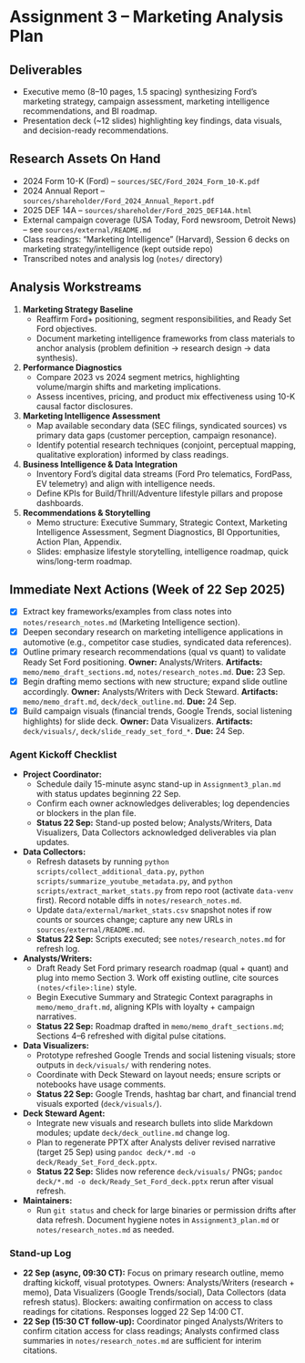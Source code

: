 # Assignment 3 – Marketing Analysis Plan

## Deliverables
- Executive memo (8–10 pages, 1.5 spacing) synthesizing Ford’s marketing strategy, campaign assessment, marketing intelligence recommendations, and BI roadmap.
- Presentation deck (~12 slides) highlighting key findings, data visuals, and decision-ready recommendations.

## Research Assets On Hand
- 2024 Form 10-K (Ford) – `sources/SEC/Ford_2024_Form_10-K.pdf`
- 2024 Annual Report – `sources/shareholder/Ford_2024_Annual_Report.pdf`
- 2025 DEF 14A – `sources/shareholder/Ford_2025_DEF14A.html`
- External campaign coverage (USA Today, Ford newsroom, Detroit News) – see `sources/external/README.md`
- Class readings: “Marketing Intelligence” (Harvard), Session 6 decks on marketing strategy/intelligence (kept outside repo)
- Transcribed notes and analysis log (`notes/` directory)

## Analysis Workstreams
1. **Marketing Strategy Baseline**
   - Reaffirm Ford+ positioning, segment responsibilities, and Ready Set Ford objectives.
   - Document marketing intelligence frameworks from class materials to anchor analysis (problem definition → research design → data synthesis).
2. **Performance Diagnostics**
   - Compare 2023 vs 2024 segment metrics, highlighting volume/margin shifts and marketing implications.
   - Assess incentives, pricing, and product mix effectiveness using 10-K causal factor disclosures.
3. **Marketing Intelligence Assessment**
   - Map available secondary data (SEC filings, syndicated sources) vs primary data gaps (customer perception, campaign resonance).
   - Identify potential research techniques (conjoint, perceptual mapping, qualitative exploration) informed by class readings.
4. **Business Intelligence & Data Integration**
   - Inventory Ford’s digital data streams (Ford Pro telematics, FordPass, EV telemetry) and align with intelligence needs.
   - Define KPIs for Build/Thrill/Adventure lifestyle pillars and propose dashboards.
5. **Recommendations & Storytelling**
   - Memo structure: Executive Summary, Strategic Context, Marketing Intelligence Assessment, Segment Diagnostics, BI Opportunities, Action Plan, Appendix.
   - Slides: emphasize lifestyle storytelling, intelligence roadmap, quick wins/long-term roadmap.

## Immediate Next Actions (Week of 22 Sep 2025)
- [x] Extract key frameworks/examples from class notes into `notes/research_notes.md` (Marketing Intelligence section).
- [x] Deepen secondary research on marketing intelligence applications in automotive (e.g., competitor case studies, syndicated data references).
- [x] Outline primary research recommendations (qual vs quant) to validate Ready Set Ford positioning. **Owner:** Analysts/Writers. **Artifacts:** `memo/memo_draft_sections.md`, `notes/research_notes.md`. **Due:** 23 Sep.
- [x] Begin drafting memo sections with new structure; expand slide outline accordingly. **Owner:** Analysts/Writers with Deck Steward. **Artifacts:** `memo/memo_draft.md`, `deck/deck_outline.md`. **Due:** 24 Sep.
- [x] Build campaign visuals (financial trends, Google Trends, social listening highlights) for slide deck. **Owner:** Data Visualizers. **Artifacts:** `deck/visuals/`, `deck/slide_ready_set_ford_*`. **Due:** 24 Sep.

### Agent Kickoff Checklist
- **Project Coordinator:**
  - Schedule daily 15-minute async stand-up in `Assignment3_plan.md` with status updates beginning 22 Sep.
  - Confirm each owner acknowledges deliverables; log dependencies or blockers in the plan file.
  - **Status 22 Sep:** Stand-up posted below; Analysts/Writers, Data Visualizers, Data Collectors acknowledged deliverables via plan updates.
- **Data Collectors:**
  - Refresh datasets by running `python scripts/collect_additional_data.py`, `python scripts/summarize_youtube_metadata.py`, and `python scripts/extract_market_stats.py` from repo root (activate `data-venv` first). Record notable diffs in `notes/research_notes.md`.
  - Update `data/external/market_stats.csv` snapshot notes if row counts or sources change; capture any new URLs in `sources/external/README.md`.
  - **Status 22 Sep:** Scripts executed; see `notes/research_notes.md` for refresh log.
- **Analysts/Writers:**
  - Draft Ready Set Ford primary research roadmap (qual + quant) and plug into memo Section 3. Work off existing outline, cite sources `(notes/<file>:line)` style.
  - Begin Executive Summary and Strategic Context paragraphs in `memo/memo_draft.md`, aligning KPIs with loyalty + campaign narratives.
  - **Status 22 Sep:** Roadmap drafted in `memo/memo_draft_sections.md`; Sections 4–6 refreshed with digital pulse citations.
- **Data Visualizers:**
  - Prototype refreshed Google Trends and social listening visuals; store outputs in `deck/visuals/` with rendering notes.
  - Coordinate with Deck Steward on layout needs; ensure scripts or notebooks have usage comments.
  - **Status 22 Sep:** Google Trends, hashtag bar chart, and financial trend visuals exported (`deck/visuals/`).
- **Deck Steward Agent:**
  - Integrate new visuals and research bullets into slide Markdown modules; update `deck/deck_outline.md` change log.
  - Plan to regenerate PPTX after Analysts deliver revised narrative (target 25 Sep) using `pandoc deck/*.md -o deck/Ready_Set_Ford_deck.pptx`.
  - **Status 22 Sep:** Slides now reference `deck/visuals/` PNGs; `pandoc deck/*.md -o deck/Ready_Set_Ford_deck.pptx` rerun after visual refresh.
- **Maintainers:**
  - Run `git status` and check for large binaries or permission drifts after data refresh. Document hygiene notes in `Assignment3_plan.md` or `notes/research_notes.md` as needed.

### Stand-up Log
- **22 Sep (async, 09:30 CT):** Focus on primary research outline, memo drafting kickoff, visual prototypes. Owners: Analysts/Writers (research + memo), Data Visualizers (Google Trends/social), Data Collectors (data refresh status). Blockers: awaiting confirmation on access to class readings for citations. Responses logged 22 Sep 14:00 CT.
- **22 Sep (15:30 CT follow-up):** Coordinator pinged Analysts/Writers to confirm citation access for class readings; Analysts confirmed class summaries in `notes/research_notes.md` are sufficient for interim citations.
